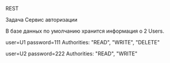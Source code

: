 REST

Задача Сервис авторизации

В базе данных по умолчанию хранится информация о 2 Users.

user=U1  password=111 
Authorities: "READ",   "WRITE",   "DELETE"


user=U2  password=222
Authorities: "READ",   "WRITE"
